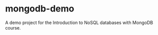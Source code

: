 mongodb-demo
============

A demo project for the Introduction to NoSQL databases with MongoDB course.
